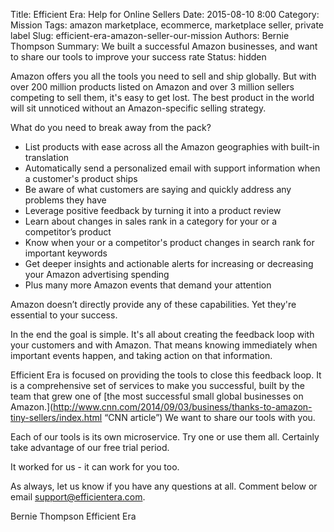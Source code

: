 Title: Efficient Era: Help for Online Sellers
Date: 2015-08-10 8:00
Category: Mission
Tags: amazon marketplace, ecommerce, marketplace seller, private label
Slug: efficient-era-amazon-seller-our-mission
Authors: Bernie Thompson
Summary: We built a successful Amazon businesses, and want to share our tools to improve your success rate
Status: hidden

Amazon offers you all the tools you need to sell and ship globally. But with over 200 million products listed on Amazon and over 3 million sellers competing to sell them, it's easy to get lost. The best product in the world will sit unnoticed without an Amazon-specific selling strategy.

What do you need to break away from the pack?

* List products with ease across all the Amazon geographies with built-in translation
* Automatically send a personalized email with support information when a customer's product ships
* Be aware of what customers are saying and quickly address any problems they have
* Leverage positive feedback by turning it into a product review
* Learn about changes in sales rank in a category for your or a competitor’s product 
* Know when your or a competitor's product changes in search rank for important keywords
* Get deeper insights and actionable alerts for increasing or decreasing your Amazon advertising spending
* Plus many more Amazon events that demand your attention

Amazon doesn’t directly provide any of these capabilities. Yet they're essential to your success.

In the end the goal is simple. It's all about creating the feedback loop with your customers and with Amazon. That means knowing immediately when important events happen, and taking action on that information.

Efficient Era is focused on providing the tools to close this feedback loop. It is a comprehensive set of services to make you successful, built by the team that grew one of [the most successful small global businesses on Amazon.](http://www.cnn.com/2014/09/03/business/thanks-to-amazon-tiny-sellers/index.html “CNN article”) We want to share our tools with you.

Each of our tools is its own microservice. Try one or use them all. Certainly take advantage of our free trial period. 

It worked for us - it can work for you too.

As always, let us know if you have any questions at all. Comment below or email [support@efficientera.com](mailto:support@efficientera.com).  

Bernie Thompson
Efficient Era
